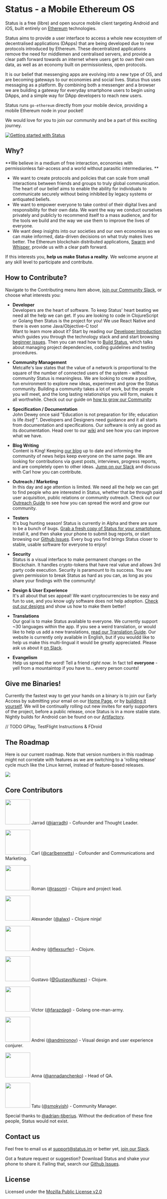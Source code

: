 # Status - a Mobile Ethereum OS

Status is a free (libre) and open source mobile client targeting Android and iOS, built entirely on [Ethereum](https://ethereum.org/) technologies.

Status aims to provide a user interface to access a whole new ecosystem of decentralised applications (DApps) that are being developed due to new protocols introduced by Ethereum. These decentralized applications remove the need for middlemen and centralised servers, and provide a clear path forward towards an internet where users get to own their own data, as well as an economy built on permissionless, open protocols.

It is our belief that messenging apps are evolving into a new type of OS, and are becoming gateways to our economies and social lives. Status thus uses messaging as a platform. By combining both a messenger and a browser we are building a gateway for everyday smartphone users to begin using DApps, and a simple way for DApp developers to reach new users.

Status runs `go-ethereum` directly from your mobile device, providing a mobile Ethereum node in your pocket!

We would love for you to join our community and be a part of this exciting journey.


[![Getting started with Status](https://i.imgur.com/C0aZZEL.jpg)](https://www.youtube.com/watch?v=oDCSEmS9c3o "Getting started with Status")

## Why?
**We believe in a medium of free interaction, economies with permissionless fair-access and a world without parasitic intermediaries. **
- We want to create protocols and policies that can scale from small interactions between friends and groups to truly global communication. The heart of our belief aims to enable the ability for individuals to communicate securely without being inhibited by legacy systems or antiquated beliefs.
- We want to empower everyone to take control of their digital lives and responsibility for their own data. We want the way we conduct ourselves privately and publicly to recommend itself to a mass audience, and for the tools we build and the way we use them to improve the lives of everyone.
- We want deep insights into our societies and our own economies so we can make informed, data-driven decisions on what truly makes lives better. The Ethereum blockchain distributed applications, [Swarm](http://swarm-gateways.net/bzz:/theswarm.eth/) and [Whisper](https://github.com/ethereum/wiki/wiki/Whisper), provide us with a clear path forward.

If this interests you, **help us make Status a reality**. We welcome anyone at any skill level to participate and contribute.


## How to Contribute?

Navigate to the Contributing menu item above, [join our Community Slack](http://slack.status.im), or choose what interests you:

- **Developer**  
Developers are the heart of software. To keep Status' heart beating we need all the help we can get. If you are looking to code in ClojureScript or Golang then Status is the project for you! We use React Native and there is even some Java/Objective-C too!  
Want to learn more about it? Start by reading our [Developer Introduction](http://wiki.status.im/contributing/development/introduction/) which guides you through the technology stack and and start browsing [beginner issues](https://github.com/status-im/status-react/issues?q=is%3Aopen+is%3Aissue+label%3Abeginner). Then you can read how to [Build Status](http://wiki.status.im/contributing/development/building-status/), which talks about managing project dependencies, coding guidelines and testing procedures.  

- **Community Management**  
Metcalfe's law states that the value of a network is proportional to the square of the number of connected users of the system - without community Status is meaningless. We are looking to create a positive, fun environment to explore new ideas, experiment and grow the Status community. Building a community takes a lot of work, but the people you will meet, and the long lasting relationships you will form, makes it all worthwhile. Check out our guide on [how to grow our Community](community/how-to-grow-our-community.md)

- **Specification / Documentation**  
John Dewey once said "Education is not preparation for life; education is life *itself* ". Developers and Designers need guidance and it all starts from documentation and specifications. Our software is only as good as its documentation. Head over to our [wiki](https://wiki.status.im) and see how you can improve what we have.

- **Blog Writing**  
Content is King! Keeping [our blog](https://blog.status.im) up to date and informing the community of news helps keep everyone on the same page. We are looking for contributions via guest posts, interviews, progress reports, and are completely open to other ideas. [Jump on our Slack](http://slack.status.im) and discuss with Carl how you can contribute.

- **Outreach / Marketing**  
In this day and age attention is limited. We need all the help we can get to find people who are interested in Status, whether that be through paid user acquisition, public relations or community outreach. Check out our [Outreach Guide](contributing/outreach.md) to see how you can spread the word and grow our community.

- **Testers**  
It's bug hunting season! Status is currently in Alpha and there are sure to be a bunch of bugs. [Grab a fresh copy of Status for your smartphone](https://status.im/), install it, and then shake your phone to submit bug reports, or start browsing our [Github Issues](http://github.com/status-im/status-react/issues). Every bug you find brings Status closer to stable, usable software for everyone to enjoy!

- **Security**  
Status is a visual interface to make permanent changes on the Blockchain. It handles crypto-tokens that have real value and allows 3rd party code execution. Security is paramount to its success. You are given permission to break Status as hard as you can, as long as you share your findings with the community!

- **Design & User Experience**  
It's all about that sex appeal! We want cryptocurrencies to be easy and fun to use, and you know ugly software does not help adoption. [Check out our designs](https://TODO) and show us how to make them better!

- **Translations**  
Our goal is to make Status available to everyone. We currently support ~30 languages within the app. If you see a weird translation, or would like to help us add a new translations, [read our Translation Guide](contributing/translations.md). Our website is currently only available in English, but if you wouldd like to help us make this multi-lingual it would be greatly appreciated. Please ask us about it [on Slack](http://slack.status.im).

- **Evangelism**  
Help us spread the word! Tell a friend *right now*. In fact tell **everyone** - yell from a mountaintop if you have to... every person counts!

## Give me Binaries!

Currently the fastest way to get your hands on a binary is to join our Early Access by submitting your email on our [Home Page](https://status.im), or by [building it yourself](contributing/development/building-status.md). We will be continually rolling out new invites for early supporters of the project, before a public release, once Status is in a more stable state. Nightly builds for Android can be found on our [Artifactory](http://artifacts.status.im:8081/artifactory/nightlies-local/).

// TODO GPlay, TestFlight Instructions & FDroid

## The Roadmap

Here is our current roadmap. Note that version numbers in this roadmap might not correlate with features as we are switching to a 'rolling release' cycle much like the Linux kernel, instead of feature-based releases.

[<img src="contributing/img/Status_Roadmap.jpg" />](contributing/img/Status_Roadmap.jpg)

## Core Contributors

<img src="contributing/img/jarrad.png" width="80px"></img>
Jarrad ([@jarradh](https://github.com/jarradh)) - Cofounder and Thought Leader.

<img src="contributing/img/carl.png" width="80px"></img>
Carl ([@carlbennetts](https://github.com/carlbennetts)) - Cofounder and Communications and Marketing.

<img src="contributing/img/roman.png" width="80px"></img>
Roman ([@rasom](https://github.com/rasom)) - Clojure and project lead.

<img src="contributing/img/alexander.png" width="80px"></img>
Alexander ([@alwx](https://github.com/alwx)) - Clojure ninja!

<img src="contributing/img/andrey.png" width="80px"></img>
Andrey ([@flexsurfer](https://github.com/flexsurfer)) - Clojure.

<img src="contributing/img/gustavo.png" width="80px"></img>
Gustavo ([@GustavoNunes](https://github.com/GustavoNunes)) - Clojure.

<img src="contributing/img/victor.png" width="80px"></img>
Victor ([@farazdagi](https://github.com/farazdagi)) - Golang one-man-army.

<img src="contributing/img/andrei.png" width="80px"></img>
Andrei ([@andmironov](https://github.com/andmironov)) - Visual design and user experience conjurer.

<img src="contributing/img/anna.jpg" width="80px"></img>
Anna ([@annadanchenko](https://github.com/annadanchenko)) - Head of QA.

<img src="contributing/img/tatu.jpg" width="80px"></img>
Tatu ([@smokyish](https://github.com/smokyish)) - Community Manager.

Special thanks to [@adrian-tiberius](https://github.com/adrian-tiberius).
Without the dedication of these fine people, Status would not exist.

## Contact us

Feel free to email us at [support@status.im](mailto:support@status.im) or better yet, [join our Slack](http://slack.status.im).

Got a feature request or suggestion? Download Status and shake your phone to share it. Failing that, search our [Github Issues](http://github.com/status-im/status-react/issues).

## License

Licensed under the [Mozilla Public License v2.0](licenses/mpl2.md)
